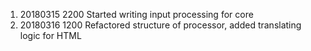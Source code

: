 1. 20180315 2200 Started writing input processing for core
2. 20180316 1200 Refactored structure of processor, added translating logic for HTML